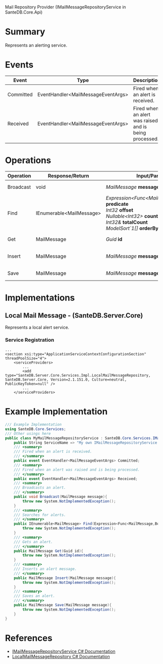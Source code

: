 Mail Repository Provider (IMailMessageRepositoryService in SanteDB.Core.Api)

# Summary
Represents an alerting service.

# Events

|Event|Type|Description|
|-|-|-|
|Committed|EventHandler&lt;MailMessageEventArgs>|Fired when an alert is received.|
|Received|EventHandler&lt;MailMessageEventArgs>|Fired when an alert was raised and is being processed.|

# Operations

|Operation|Response/Return|Input/Parameter|Description|
|-|-|-|-|
|Broadcast|void|*MailMessage* **message**|Broadcasts an alert.|
|Find|IEnumerable&lt;MailMessage>|*Expression&lt;Func&lt;MailMessage,Boolean>>* **predicate**<br/>*Int32* **offset**<br/>*Nullable&lt;Int32>* **count**<br/>*Int32&* **totalCount**<br/>*ModelSort`1[]* **orderBy**|Searches for alerts.|
|Get|MailMessage|*Guid* **id**|Gets an alert.|
|Insert|MailMessage|*MailMessage* **message**|Inserts an alert message.|
|Save|MailMessage|*MailMessage* **message**|Saves an alert.|

# Implementations


## Local Mail Message - (SanteDB.Server.Core)
Represents a local alert service.

### Service Registration
```markup
...
<section xsi:type="ApplicationServiceContextConfigurationSection" threadPoolSize="4">
	<serviceProviders>
		...
		<add type="SanteDB.Server.Core.Services.Impl.LocalMailMessageRepository, SanteDB.Server.Core, Version=2.1.151.0, Culture=neutral, PublicKeyToken=null" />
		...
	</serviceProviders>
```
# Example Implementation
```csharp
/// Example Implementation
using SanteDB.Core.Services;
/// Other usings here
public class MyMailMessageRepositoryService : SanteDB.Core.Services.IMailMessageRepositoryService { 
	public String ServiceName => "My own IMailMessageRepositoryService service";
	/// <summary>
	/// Fired when an alert is received.
	/// </summary>
	public event EventHandler<MailMessageEventArgs> Committed;
	/// <summary>
	/// Fired when an alert was raised and is being processed.
	/// </summary>
	public event EventHandler<MailMessageEventArgs> Received;
	/// <summary>
	/// Broadcasts an alert.
	/// </summary>
	public void Broadcast(MailMessage message){
		throw new System.NotImplementedException();
	}
	/// <summary>
	/// Searches for alerts.
	/// </summary>
	public IEnumerable<MailMessage> Find(Expression<Func<MailMessage,Boolean>> predicate,Int32 offset,Nullable<Int32> count,Int32& totalCount,ModelSort`1[] orderBy){
		throw new System.NotImplementedException();
	}
	/// <summary>
	/// Gets an alert.
	/// </summary>
	public MailMessage Get(Guid id){
		throw new System.NotImplementedException();
	}
	/// <summary>
	/// Inserts an alert message.
	/// </summary>
	public MailMessage Insert(MailMessage message){
		throw new System.NotImplementedException();
	}
	/// <summary>
	/// Saves an alert.
	/// </summary>
	public MailMessage Save(MailMessage message){
		throw new System.NotImplementedException();
	}
}
```

# References

* [IMailMessageRepositoryService C# Documentation](http://santesuite.org/assets/doc/net/html/T_SanteDB_Core_Services_IMailMessageRepositoryService.htm)
* [LocalMailMessageRepository C# Documentation](http://santesuite.org/assets/doc/net/html/T_SanteDB_Server_Core_Services_Impl_LocalMailMessageRepository.htm)

